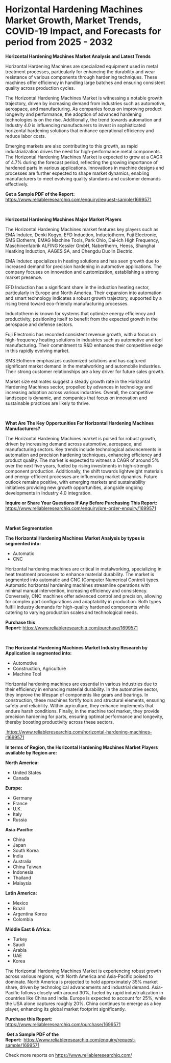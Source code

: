 <p><h1>Horizontal Hardening Machines Market Growth, Market Trends, COVID-19 Impact, and Forecasts for period from 2025 - 2032</h1></p><p><strong>Horizontal Hardening Machines Market Analysis and Latest Trends</strong></p>
<p><p>Horizontal Hardening Machines are specialized equipment used in metal treatment processes, particularly for enhancing the durability and wear resistance of various components through hardening techniques. These machines offer efficiency in handling large batches and ensuring consistent quality across production cycles. </p><p>The Horizontal Hardening Machines Market is witnessing a notable growth trajectory, driven by increasing demand from industries such as automotive, aerospace, and manufacturing. As companies focus on improving product longevity and performance, the adoption of advanced hardening technologies is on the rise. Additionally, the trend towards automation and Industry 4.0 is influencing manufacturers to invest in sophisticated horizontal hardening solutions that enhance operational efficiency and reduce labor costs.</p><p>Emerging markets are also contributing to this growth, as rapid industrialization drives the need for high-performance metal components. The Horizontal Hardening Machines Market is expected to grow at a CAGR of 4.7% during the forecast period, reflecting the growing importance of hardened parts in various applications. Innovations in machine designs and processes are further expected to shape market dynamics, enabling manufacturers to meet evolving quality standards and customer demands effectively.</p></p>
<p><strong>Get a Sample PDF of the Report:&nbsp;</strong> <a href="https://www.reliableresearchiq.com/enquiry/request-sample/1699571?utm_campaign=1870&utm_medium=2&utm_source=Github&utm_content=ia&utm_term=09012025&utm_id=horizontal-hardening-machines">https://www.reliableresearchiq.com/enquiry/request-sample/1699571</a></p>
<p>&nbsp;</p>
<p><strong>Horizontal Hardening Machines Major Market Players</strong></p>
<p><p>The Horizontal Hardening Machines market features key players such as EMA Indutec, Denki Kogyo, EFD Induction, Inductotherm, Fuji Electronic, SMS Elotherm, EMAG Machine Tools, Park Ohio, Dai-ich High Frequency, Maschinenfabrik ALFING Kessler GmbH, Nabertherm, Heess, Shanghai Heatking Induction, AAGES SA, and Chengdu Duolin Electric. </p><p>EMA Indutec specializes in heating solutions and has seen growth due to increased demand for precision hardening in automotive applications. The company focuses on innovation and customization, establishing a strong market presence.</p><p>EFD Induction has a significant share in the induction heating sector, particularly in Europe and North America. Their expansion into automation and smart technology indicates a robust growth trajectory, supported by a rising trend toward eco-friendly manufacturing processes.</p><p>Inductotherm is known for systems that optimize energy efficiency and productivity, positioning itself to benefit from the expected growth in the aerospace and defense sectors. </p><p>Fuji Electronic has recorded consistent revenue growth, with a focus on high-frequency heating solutions in industries such as automotive and tool manufacturing. Their commitment to R&D enhances their competitive edge in this rapidly evolving market.</p><p>SMS Elotherm emphasizes customized solutions and has captured significant market demand in the metalworking and automobile industries. Their strong customer relationships are a key driver for future sales growth.</p><p>Market size estimates suggest a steady growth rate in the Horizontal Hardening Machines sector, propelled by advances in technology and increasing adoption across various industries. Overall, the competitive landscape is dynamic, and companies that focus on innovation and sustainable practices are likely to thrive.</p></p>
<p>&nbsp;</p>
<p><strong>What Are The Key Opportunities For Horizontal Hardening Machines Manufacturers?</strong></p>
<p><p>The Horizontal Hardening Machines market is poised for robust growth, driven by increasing demand across automotive, aerospace, and manufacturing sectors. Key trends include technological advancements in automation and precision hardening techniques, enhancing efficiency and product quality. The market is expected to witness a CAGR of around 5% over the next five years, fueled by rising investments in high-strength component production. Additionally, the shift towards lightweight materials and energy-efficient processes are influencing market dynamics. Future outlook remains positive, with emerging markets and sustainability initiatives providing new growth opportunities, alongside ongoing developments in Industry 4.0 integration.</p></p>
<p><strong>Inquire or Share Your Questions If Any Before Purchasing This Report:</strong> <a href="https://www.reliableresearchiq.com/enquiry/pre-order-enquiry/1699571?utm_campaign=1870&utm_medium=2&utm_source=Github&utm_content=ia&utm_term=09012025&utm_id=horizontal-hardening-machines">https://www.reliableresearchiq.com/enquiry/pre-order-enquiry/1699571</a></p>
<p>&nbsp;</p>
<p><strong>Market Segmentation</strong></p>
<p><strong>The Horizontal Hardening Machines Market Analysis by types is segmented into:</strong></p>
<p><ul><li>Automatic</li><li>CNC</li></ul></p>
<p><p>Horizontal hardening machines are critical in metalworking, specializing in heat treatment processes to enhance material durability. The market is segmented into automatic and CNC (Computer Numerical Control) types. Automatic horizontal hardening machines streamline operations with minimal manual intervention, increasing efficiency and consistency. Conversely, CNC machines offer advanced control and precision, allowing for complex part configurations and adaptability in production. Both types fulfill industry demands for high-quality hardened components while catering to varying production scales and technological needs.</p></p>
<p><strong>Purchase this Report:&nbsp;</strong><a href="https://www.reliableresearchiq.com/purchase/1699571?utm_campaign=1870&utm_medium=2&utm_source=Github&utm_content=ia&utm_term=09012025&utm_id=horizontal-hardening-machines">https://www.reliableresearchiq.com/purchase/1699571</a></p>
<p>&nbsp;</p>
<p><strong>The Horizontal Hardening Machines Market Industry Research by Application is segmented into:</strong></p>
<p><ul><li>Automotive</li><li>Construction, Agriculture</li><li>Machine Tool</li></ul></p>
<p><p>Horizontal hardening machines are essential in various industries due to their efficiency in enhancing material durability. In the automotive sector, they improve the lifespan of components like gears and bearings. In construction, these machines fortify tools and structural elements, ensuring safety and reliability. Within agriculture, they enhance implements that endure harsh conditions. Finally, in the machine tool market, they provide precision hardening for parts, ensuring optimal performance and longevity, thereby boosting productivity across these sectors.</p></p>
<p><a href="https://www.reliableresearchiq.com/horizontal-hardening-machines-r1699571?utm_campaign=1870&utm_medium=2&utm_source=Github&utm_content=ia&utm_term=09012025&utm_id=horizontal-hardening-machines">&nbsp;https://www.reliableresearchiq.com/horizontal-hardening-machines-r1699571</a></p>
<p><strong>In terms of Region, the Horizontal Hardening Machines Market Players available by Region are:</strong></p>
<p>
    <p> <strong> North America: </strong>
        <ul>
            <li>United States</li>
            <li>Canada</li>
        </ul>
        </p> 
    <p> <strong> Europe: </strong>
        <ul>
            <li>Germany</li>
            <li>France</li>
            <li>U.K.</li>
            <li>Italy</li>
            <li>Russia</li>
        </ul>
        </p> 
    <p> <strong> Asia-Pacific: </strong>
        <ul>
            <li>China</li>
            <li>Japan</li>
            <li>South Korea</li>
            <li>India</li>
            <li>Australia</li>
            <li>China Taiwan</li>
            <li>Indonesia</li>
            <li>Thailand</li>
            <li>Malaysia</li>
        </ul>
        </p> 
    <p> <strong> Latin America: </strong>
        <ul>
            <li>Mexico</li>
            <li>Brazil</li>
            <li>Argentina Korea</li>
            <li>Colombia</li>
        </ul>
        </p> 
    <p> <strong> Middle East & Africa: </strong>
        <ul>
            <li>Turkey</li>
            <li>Saudi</li>
            <li>Arabia</li>
            <li>UAE</li>
            <li>Korea</li>
        </ul>
    </p>
    </p>
<p><p>The Horizontal Hardening Machines Market is experiencing robust growth across various regions, with North America and Asia-Pacific poised to dominate. North America is projected to hold approximately 35% market share, driven by technological advancements and industrial demand. Asia-Pacific follows closely with around 30%, fueled by rapid industrialization in countries like China and India. Europe is expected to account for 25%, while the USA alone captures roughly 20%. China continues to emerge as a key player, enhancing its global market footprint significantly.</p></p>
<p><strong>Purchase this Report: </strong><a href="https://www.reliableresearchiq.com/purchase/1699571?utm_campaign=1870&utm_medium=2&utm_source=Github&utm_content=ia&utm_term=09012025&utm_id=horizontal-hardening-machines">https://www.reliableresearchiq.com/purchase/1699571</a></p>
<p>&nbsp;<strong>Get a Sample PDF of the Report:&nbsp;&nbsp;</strong><a href="https://www.reliableresearchiq.com/enquiry/request-sample/1699571?utm_campaign=1870&utm_medium=2&utm_source=Github&utm_content=ia&utm_term=09012025&utm_id=horizontal-hardening-machines">https://www.reliableresearchiq.com/enquiry/request-sample/1699571</a></p>
<p><strong></strong></p>
<p>Check more reports on <a href="https://www.reliableresearchiq.com/?utm_campaign=1870&utm_medium=2&utm_source=Github&utm_content=ia&utm_term=09012025&utm_id=horizontal-hardening-machines">https://www.reliableresearchiq.com/</a></p>